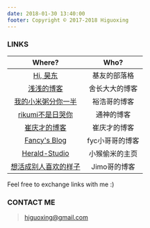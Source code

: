 ```yaml
---
date: 2018-01-30 13:40:00
footer: Copyright © 2017-2018 Higuoxing
---
```


### LINKS

| Where?                                            | Who?            |
|:-------------------------------------------------:|:---------------:|
| [Hi, 昊东](http://blog.lovedut.club/)              | 基友的部落格    |
| [浅浅的博客](https://seujxh.wordpress.com/)         | 舍长大大的博客  |
| [我的小米粥分你一半](https://corvo.myseu.cn/)         | 裕浩哥的博客    |
| [rikumi不是日哭你](https://rikumi.github.io/#/)     | 通神的博客      |
| [崔庆才的博客](https://cuiqingcai.com)              | 崔庆才的博客    |
| [Fancy's Blog](http://fanyc.myseu.cn/)            | fyc小哥哥的博客 |
| [Herald-Studio](https://myseu.cn/)                | 小猴偷米的主页  |
| [想活成别人喜欢的样子](http://www.fusuogang.com)                | Jimo哥的博客  |

Feel free to exchange links with me :)

### CONTACT ME
> <higuoxing@gmail.com>
